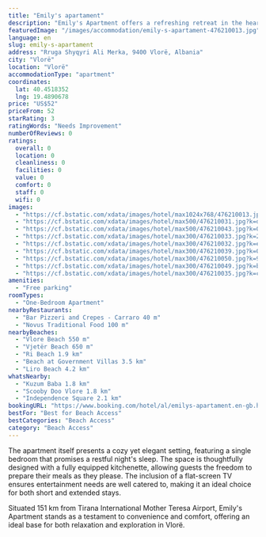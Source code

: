 ```yaml
---
title: "Emily's apartament"
description: "Emily's Apartment offers a refreshing retreat in the heart of Vlorë, boasting air-conditioned accommodations complete with a welcoming balcony."
featuredImage: "/images/accommodation/emily-s-apartament-476210013.jpg"
language: en
slug: emily-s-apartament
address: "Rruga Shyqyri Ali Merka, 9400 Vlorë, Albania"
city: "Vlorë"
location: "Vlorë"
accommodationType: "apartment"
coordinates:
  lat: 40.4518352
  lng: 19.4890678
price: "US$52"
priceFrom: 52
starRating: 3
ratingWords: "Needs Improvement"
numberOfReviews: 0
ratings:
  overall: 0
  location: 0
  cleanliness: 0
  facilities: 0
  value: 0
  comfort: 0
  staff: 0
  wifi: 0
images:
  - "https://cf.bstatic.com/xdata/images/hotel/max1024x768/476210013.jpg?k=e2b3f422df7d58338c0bcfa6a922ef02a83f6a8f2cf0f268986b5581df4ae76f&o=&hp=1"
  - "https://cf.bstatic.com/xdata/images/hotel/max500/476210031.jpg?k=d3457d4da4240e1660787aca52a899b9a476814c7c5189d7d233fedf1da530ec&o=&hp=1"
  - "https://cf.bstatic.com/xdata/images/hotel/max500/476210043.jpg?k=01a1e816e7288a3a821b30214c37d37b5c94463adeafd8d41a8fc21be845ffcb&o=&hp=1"
  - "https://cf.bstatic.com/xdata/images/hotel/max300/476210033.jpg?k=233360fa70702d4162333e094e27c61aa7a001bfecc79ad86bcb47a455fb167f&o=&hp=1"
  - "https://cf.bstatic.com/xdata/images/hotel/max300/476210032.jpg?k=e399aedd53e2ba84084c43eedf93db4be4680ee5f8016fc6fb496b92357d7071&o=&hp=1"
  - "https://cf.bstatic.com/xdata/images/hotel/max300/476210039.jpg?k=089f970da6788303c132b3fc7cf1a67b7882029489cbd29327395af8d2be0eed&o=&hp=1"
  - "https://cf.bstatic.com/xdata/images/hotel/max300/476210050.jpg?k=931c90ed3174e38ec304d9ced9c2f668781a4604e4c283602d17554cc53b5260&o=&hp=1"
  - "https://cf.bstatic.com/xdata/images/hotel/max300/476210049.jpg?k=bdf2d8a624fc35af2bb9be73f82884c5867bb02465e9d1e77ce67c190215824c&o=&hp=1"
  - "https://cf.bstatic.com/xdata/images/hotel/max300/476210035.jpg?k=c6e40f06a135aca136255ad106bb3aadcf82116d1b3cf731f16c5ab1cb7f16bf&o=&hp=1"
amenities:
  - "Free parking"
roomTypes:
  - "One-Bedroom Apartment"
nearbyRestaurants:
  - "Bar Pizzeri and Crepes - Carraro 40 m"
  - "Novus Traditional Food 100 m"
nearbyBeaches:
  - "Vlore Beach 550 m"
  - "Vjetër Beach 650 m"
  - "Ri Beach 1.9 km"
  - "Beach at Government Villas 3.5 km"
  - "Liro Beach 4.2 km"
whatsNearby:
  - "Kuzum Baba 1.8 km"
  - "Scooby Doo Vlore 1.8 km"
  - "Independence Square 2.1 km"
bookingURL: "https://www.booking.com/hotel/al/emilys-apartament.en-gb.html?aid=8035640"
bestFor: "Best for Beach Access"
bestCategories: "Beach Access"
category: "Beach Access"
---
```


The apartment itself presents a cozy yet elegant setting, featuring a single bedroom that promises a restful night's sleep. The space is thoughtfully designed with a fully equipped kitchenette, allowing guests the freedom to prepare their meals as they please. The inclusion of a flat-screen TV ensures entertainment needs are well catered to, making it an ideal choice for both short and extended stays.

Situated 151 km from Tirana International Mother Teresa Airport, Emily's Apartment stands as a testament to convenience and comfort, offering an ideal base for both relaxation and exploration in Vlorë.